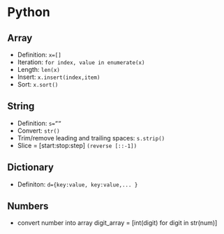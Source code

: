 # Python 


## Array
- Definition: ```x=[]``` 
- Iteration: ```for index, value in enumerate(x)```
- Length: ```len(x)```
- Insert: ```x.insert(index,item) ```
- Sort: ```x.sort()```

## String
- Definition: ```s=””```
- Convert: ```str()```
- Trim/remove leading and trailing spaces: ```s.strip()```
- Slice = [start:stop:step]  ```(reverse [::-1])```

## Dictionary
- Definiton: ```d={key:value, key:value,... }```

## Numbers
- convert number into array                                                                                                                                                      digit_array = [int(digit) for digit in str(num)]

